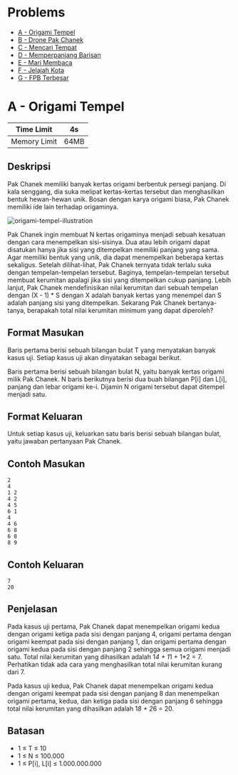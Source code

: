 # Problems

- [A - Origami Tempel](#a---origami-tempel)
- [B - Drone Pak Chanek](#b---drone-pak-chanek)
- [C - Mencari Tempat](#c---mencari-tempat)
- [D - Memperpanjang Barisan](#d---memperpanjang-barisan)
- [E - Mari Membaca](#e---mari-membaca)
- [F - Jelajah Kota](#f---jelajah-kota)
- [G - FPB Terbesar](#g---fpb-terbesar)

# A - Origami Tempel

| Time Limit   | 4s   |
|--------------|------|
| Memory Limit | 64MB |

## Deskripsi

Pak Chanek memiliki banyak kertas origami berbentuk persegi panjang. Di kala senggang, dia suka melipat kertas-kertas tersebut dan menghasilkan bentuk hewan-hewan unik. Bosan dengan karya origami biasa, Pak Chanek memiliki ide lain terhadap origaminya.

![origami-tempel-illustration](https://user-images.githubusercontent.com/8296835/45300392-69a4bc80-b538-11e8-95f6-0251043c37e6.png)

Pak Chanek ingin membuat N kertas origaminya menjadi sebuah kesatuan dengan cara menempelkan sisi-sisinya. Dua atau lebih origami dapat disatukan hanya jika sisi yang ditempelkan memiliki panjang yang sama. Agar memiliki bentuk yang unik, dia dapat menempelkan beberapa kertas sekaligus. Setelah dilihat-lihat, Pak Chanek ternyata tidak terlalu suka dengan tempelan-tempelan tersebut. Baginya, tempelan-tempelan tersebut membuat kerumitan apalagi jika sisi yang ditempelkan cukup panjang. Lebih lanjut, Pak Chanek mendefinisikan nilai kerumitan dari sebuah tempelan dengan (X - 1) * S dengan X adalah banyak kertas yang menempel dan S adalah panjang sisi yang ditempelkan. Sekarang Pak Chanek bertanya-tanya, berapakah total nilai kerumitan minimum yang dapat diperoleh?

## Format Masukan

Baris pertama berisi sebuah bilangan bulat T yang menyatakan banyak kasus uji. Setiap kasus uji akan dinyatakan sebagai berikut.

Baris pertama berisi sebuah bilangan bulat N, yaitu banyak kertas origami milik Pak Chanek.
N baris berikutnya berisi dua buah bilangan P[i] dan L[i], panjang dan lebar origami ke-i.
Dijamin N origami tersebut dapat ditempel menjadi satu.

## Format Keluaran

Untuk setiap kasus uji, keluarkan satu baris berisi sebuah bilangan bulat, yaitu jawaban pertanyaan Pak Chanek.

## Contoh Masukan

	2
	4
	1 2
	4 2
	4 5
	6 1
	4
	4 6
	6 8
	6 8
	8 9

## Contoh Keluaran

	7
	20

## Penjelasan

Pada kasus uji pertama, Pak Chanek dapat menempelkan origami kedua dengan origami ketiga pada sisi dengan panjang 4, origami pertama dengan origami keempat pada sisi dengan panjang 1, dan origami pertama dengan origami kedua pada sisi dengan panjang 2 sehingga semua origami menjadi satu. Total nilai kerumitan yang dihasilkan adalah 1*4 + 1*1 + 1*2 = 7. Perhatikan tidak ada cara yang menghasilkan total nilai kerumitan kurang dari 7.

Pada kasus uji kedua, Pak Chanek dapat menempelkan origami kedua dengan origami keempat pada sisi dengan panjang 8 dan menempelkan origami pertama, kedua, dan ketiga pada sisi dengan panjang 6 sehingga total nilai kerumitan yang dihasilkan adalah 1*8 + 2*6 = 20.

## Batasan

- 1 ≤ T ≤ 10
- 1 ≤ N ≤ 100.000
- 1 ≤ P[i], L[i] ≤ 1.000.000.000


